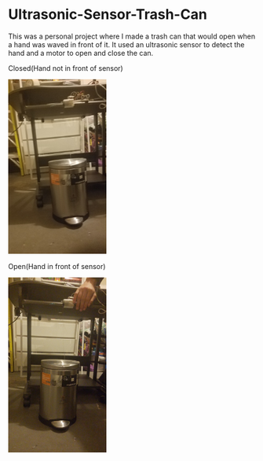 # Ultrasonic-Sensor-Trash-Can
This was a personal project where I made a trash can that would open when a hand was waved in front of it. It used an ultrasonic sensor to detect the hand and a motor to open and close the can.



Closed(Hand not in front of sensor)

<img src="hand.jpg" alt="hand" width="200"/>


Open(Hand in front of sensor)

<img src="noHand.jpg" alt="noHand" width="200"/>


